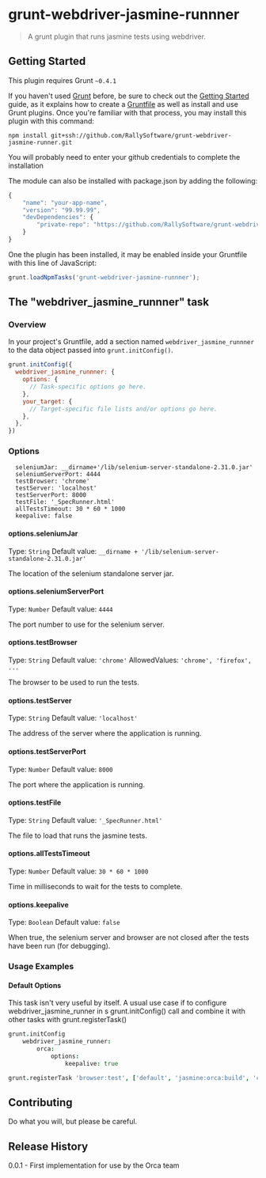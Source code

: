# grunt-webdriver-jasmine-runnner

> A grunt plugin that runs jasmine tests using webdriver.

## Getting Started
This plugin requires Grunt `~0.4.1`

If you haven't used [Grunt](http://gruntjs.com/) before, be sure to check out the [Getting Started](http://gruntjs.com/getting-started) guide, as it explains how to create a [Gruntfile](http://gruntjs.com/sample-gruntfile) as well as install and use Grunt plugins.
Once you're familiar with that process, you may install this plugin with this command:

```shell
npm install git+ssh://github.com/RallySoftware/grunt-webdriver-jasmine-runner.git
```

You will probably need to enter your github credentials to complete the installation

The module can also be installed with package.json by adding the following:

```js
{
    "name": "your-app-name",
    "version": "99.99.99",
    "devDependencies": {
        "private-repo": "https://github.com/RallySoftware/grunt-webdriver-jasmine-runner.git"
    }
}
```

One the plugin has been installed, it may be enabled inside your Gruntfile with this line of JavaScript:

```js
grunt.loadNpmTasks('grunt-webdriver-jasmine-runnner');
```

## The "webdriver_jasmine_runnner" task

### Overview
In your project's Gruntfile, add a section named `webdriver_jasmine_runnner` to the data object passed into `grunt.initConfig()`.

```js
grunt.initConfig({
  webdriver_jasmine_runnner: {
    options: {
      // Task-specific options go here.
    },
    your_target: {
      // Target-specific file lists and/or options go here.
    },
  },
})
```

### Options

      seleniumJar: __dirname+'/lib/selenium-server-standalone-2.31.0.jar'
      seleniumServerPort: 4444
      testBrowser: 'chrome'
      testServer: 'localhost'
      testServerPort: 8000
      testFile: '_SpecRunner.html'
      allTestsTimeout: 30 * 60 * 1000
      keepalive: false


#### options.seleniumJar
Type: `String`
Default value: `__dirname + '/lib/selenium-server-standalone-2.31.0.jar'`

The location of the selenium standalone server jar.

#### options.seleniumServerPort
Type: `Number`
Default value: `4444`

The port number to use for the selenium server.

#### options.testBrowser
Type: `String`
Default value: `'chrome'`
AllowedValues: `'chrome', 'firefox', ...`

The browser to be used to run the tests.

#### options.testServer
Type: `String`
Default value: `'localhost'`

The address of the server where the application is running.

#### options.testServerPort
Type: `Number`
Default value: `8000`

The port where the application is running.

#### options.testFile
Type: `String`
Default value: `'_SpecRunner.html'`

The file to load that runs the jasmine tests.

#### options.allTestsTimeout
Type: `Number`
Default value: `30 * 60 * 1000`

Time in milliseconds to wait for the tests to complete.

#### options.keepalive
Type: `Boolean`
Default value: `false`

When true, the selenium server and browser are not closed after the tests have been run (for debugging).

### Usage Examples

#### Default Options
This task isn't very useful by itself. A usual use case if to configure webdriver_jasmine_runner in s grunt.initConfig() call and
combine it with other tasks with grunt.registerTask()

```coffee
grunt.initConfig
    webdriver_jasmine_runner:
        orca:
            options:
                keepalive: true

grunt.registerTask 'browser:test', ['default', 'jasmine:orca:build', 'connect', 'webdriver_jasmine_runner']
```

## Contributing
Do what you will, but please be careful.

## Release History
0.0.1 - First implementation for use by the Orca team
